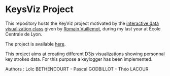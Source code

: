 # KeysViz Project

This repository hosts the KeyViz project motivated by the [interactive data visualization class](https://github.com/LyonDataViz/MOS5.5-Dataviz) given by [Romain Vuillemot](https://github.com/romsson), during my last year at École Centrale de Lyon.

The project is available [here](https://tridet.github.io/KeysViz/index.html).

This project aims at creating different D3js visualizations showing personnal key strokes data. For this purpose a keylogger has been implemented.

Authors : Loïc BETHENCOURT - Pascal GODBILLOT - Théo LACOUR
